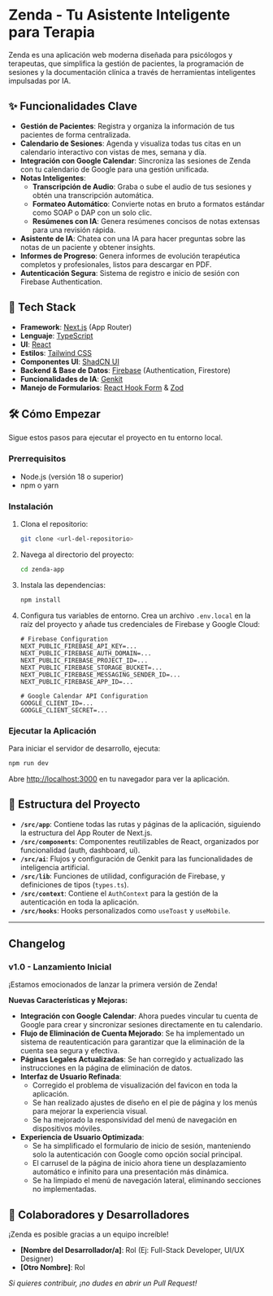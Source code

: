 # Zenda - Tu Asistente Inteligente para Terapia

Zenda es una aplicación web moderna diseñada para psicólogos y terapeutas, que simplifica la gestión de pacientes, la programación de sesiones y la documentación clínica a través de herramientas inteligentes impulsadas por IA.

## ✨ Funcionalidades Clave

- **Gestión de Pacientes**: Registra y organiza la información de tus pacientes de forma centralizada.
- **Calendario de Sesiones**: Agenda y visualiza todas tus citas en un calendario interactivo con vistas de mes, semana y día.
- **Integración con Google Calendar**: Sincroniza las sesiones de Zenda con tu calendario de Google para una gestión unificada.
- **Notas Inteligentes**:
    - **Transcripción de Audio**: Graba o sube el audio de tus sesiones y obtén una transcripción automática.
    - **Formateo Automático**: Convierte notas en bruto a formatos estándar como SOAP o DAP con un solo clic.
    - **Resúmenes con IA**: Genera resúmenes concisos de notas extensas para una revisión rápida.
- **Asistente de IA**: Chatea con una IA para hacer preguntas sobre las notas de un paciente y obtener insights.
- **Informes de Progreso**: Genera informes de evolución terapéutica completos y profesionales, listos para descargar en PDF.
- **Autenticación Segura**: Sistema de registro e inicio de sesión con Firebase Authentication.

## 🚀 Tech Stack

- **Framework**: [Next.js](https://nextjs.org/) (App Router)
- **Lenguaje**: [TypeScript](https://www.typescriptlang.org/)
- **UI**: [React](https://react.dev/)
- **Estilos**: [Tailwind CSS](https://tailwindcss.com/)
- **Componentes UI**: [ShadCN UI](https://ui.shadcn.com/)
- **Backend & Base de Datos**: [Firebase](https://firebase.google.com/) (Authentication, Firestore)
- **Funcionalidades de IA**: [Genkit](https://firebase.google.com/docs/genkit)
- **Manejo de Formularios**: [React Hook Form](https://react-hook-form.com/) & [Zod](https://zod.dev/)

## 🛠️ Cómo Empezar

Sigue estos pasos para ejecutar el proyecto en tu entorno local.

### Prerrequisitos

- Node.js (versión 18 o superior)
- npm o yarn

### Instalación

1. Clona el repositorio:
   ```bash
   git clone <url-del-repositorio>
   ```
2. Navega al directorio del proyecto:
   ```bash
   cd zenda-app
   ```
3. Instala las dependencias:
   ```bash
   npm install
   ```
4. Configura tus variables de entorno. Crea un archivo `.env.local` en la raíz del proyecto y añade tus credenciales de Firebase y Google Cloud:
   ```
   # Firebase Configuration
   NEXT_PUBLIC_FIREBASE_API_KEY=...
   NEXT_PUBLIC_FIREBASE_AUTH_DOMAIN=...
   NEXT_PUBLIC_FIREBASE_PROJECT_ID=...
   NEXT_PUBLIC_FIREBASE_STORAGE_BUCKET=...
   NEXT_PUBLIC_FIREBASE_MESSAGING_SENDER_ID=...
   NEXT_PUBLIC_FIREBASE_APP_ID=...

   # Google Calendar API Configuration
   GOOGLE_CLIENT_ID=...
   GOOGLE_CLIENT_SECRET=...
   ```

### Ejecutar la Aplicación

Para iniciar el servidor de desarrollo, ejecuta:
```bash
npm run dev
```

Abre [http://localhost:3000](http://localhost:3000) en tu navegador para ver la aplicación.

## 📁 Estructura del Proyecto

- **`/src/app`**: Contiene todas las rutas y páginas de la aplicación, siguiendo la estructura del App Router de Next.js.
- **`/src/components`**: Componentes reutilizables de React, organizados por funcionalidad (auth, dashboard, ui).
- **`/src/ai`**: Flujos y configuración de Genkit para las funcionalidades de inteligencia artificial.
- **`/src/lib`**: Funciones de utilidad, configuración de Firebase, y definiciones de tipos (`types.ts`).
- **`/src/context`**: Contiene el `AuthContext` para la gestión de la autenticación en toda la aplicación.
- **`/src/hooks`**: Hooks personalizados como `useToast` y `useMobile`.

---

## Changelog

### v1.0 - Lanzamiento Inicial

¡Estamos emocionados de lanzar la primera versión de Zenda!

**Nuevas Características y Mejoras:**
- **Integración con Google Calendar**: Ahora puedes vincular tu cuenta de Google para crear y sincronizar sesiones directamente en tu calendario.
- **Flujo de Eliminación de Cuenta Mejorado**: Se ha implementado un sistema de reautenticación para garantizar que la eliminación de la cuenta sea segura y efectiva.
- **Páginas Legales Actualizadas**: Se han corregido y actualizado las instrucciones en la página de eliminación de datos.
- **Interfaz de Usuario Refinada**:
    - Corregido el problema de visualización del favicon en toda la aplicación.
    - Se han realizado ajustes de diseño en el pie de página y los menús para mejorar la experiencia visual.
    - Se ha mejorado la responsividad del menú de navegación en dispositivos móviles.
- **Experiencia de Usuario Optimizada**:
    - Se ha simplificado el formulario de inicio de sesión, manteniendo solo la autenticación con Google como opción social principal.
    - El carrusel de la página de inicio ahora tiene un desplazamiento automático e infinito para una presentación más dinámica.
    - Se ha limpiado el menú de navegación lateral, eliminando secciones no implementadas.

## 👥 Colaboradores y Desarrolladores

¡Zenda es posible gracias a un equipo increíble!

- **[Nombre del Desarrollador/a]**: Rol (Ej: Full-Stack Developer, UI/UX Designer)
- **[Otro Nombre]**: Rol

*Si quieres contribuir, ¡no dudes en abrir un Pull Request!*

